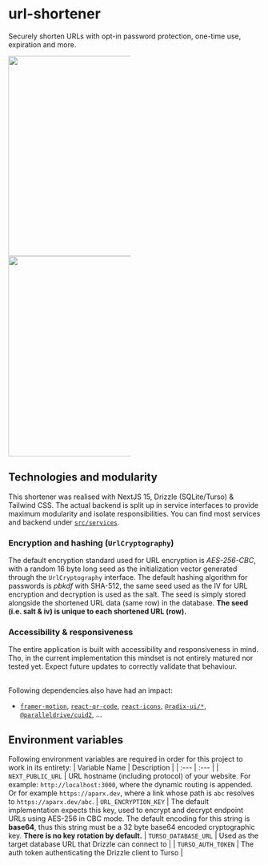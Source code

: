 # url-shortener
Securely shorten URLs with opt-in password protection, one-time use, expiration and more.
<div style="columns: 2">
	<img width = "400" src="https://github.com/user-attachments/assets/58d24604-98a8-4e14-b3fa-6aa7e07bf710">
  <img width = "400" src="https://github.com/user-attachments/assets/a4270bd2-db96-46c3-9844-0268a8702cbc">
</div>

## Technologies and modularity
This shortener was realised with NextJS 15, Drizzle (SQLite/Turso) & Tailwind CSS. The actual backend is split up in service interfaces to provide maximum modularity and isolate responsibilities. You can find most services and backend under [`src/services`](https://github.com/aparx/url-shortener/tree/master/src/services). 

### Encryption and hashing (`UrlCryptography`)
The default encryption standard used for URL encryption is _AES-256-CBC_, with a random 16 byte long seed as the initialization vector generated through the `UrlCryptography` interface. The default hashing algorithm for passwords is _pbkdf_ with SHA-512, the same seed used as the IV for URL encryption and decryption is used as the salt. The seed is simply stored alongside the shortened URL data (same row) in the database. **The seed (i.e. salt & iv) is unique to each shortened URL (row).**

### Accessibility & responsiveness
The entire application is built with accessibility and responsiveness in mind. Tho, in the current implementation this mindset is not entirely matured nor tested yet. Expect future updates to correctly validate that behaviour.

<br/>Following dependencies also have had an impact:
- [`framer-motion`](https://www.npmjs.com/package/framer-motion), [`react-qr-code`](https://www.npmjs.com/package/react-qr-code), [`react-icons`](https://www.npmjs.com/package/react-icons), [`@radix-ui/*`](https://www.npmjs.com/search?q=%40radix-ui), [`@paralleldrive/cuid2`](https://www.npmjs.com/package/@paralleldrive/cuid2), ...

## Environment variables
Following environment variables are required in order for this project to work in its entirety:
| Variable Name | Description |
| :--- | :--- |
| `NEXT_PUBLIC_URL` | URL hostname (including protocol) of your website. For example: `http://localhost:3000`, where the dynamic routing is appended. Or for example `https://aparx.dev`, where a link whose path is `abc` resolves to `https://aparx.dev/abc`.
| `URL_ENCRYPTION_KEY` | The default implementation expects this key, used to encrypt and decrypt endpoint URLs using AES-256 in CBC mode. The default encoding for this string is **base64**, thus this string must be a 32 byte base64 encoded cryptographic key. **There is no key rotation by default.**
| `TURSO_DATABASE_URL` | Used as the target database URL that Drizzle can connect to |
| `TURSO_AUTH_TOKEN` | The auth token authenticating the Drizzle client to Turso |
